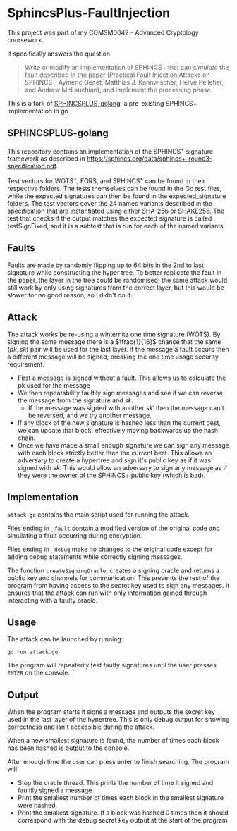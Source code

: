 # SphincsPlus-FaultInjection

This project was part of my COMSM0042 - Advanced Cryptology coursework.

It specifically answers the question 
> Write or modify an implementation of SPHINCS+ that can _simulate_ the fault
described in the paper (Practical Fault Injection Attacks on SPHINCS - Aymeric Genêt, Matthias J. Kannwischer, Hervé Pelletier, and Andrew McLauchlan), and implement the processing phase.

This is a fork of [SPHINCSPLUS-golang](https://github.com/kasperdi/SPHINCSPLUS-golang), a pre-existing SPHINCS+ implementation in go

## SPHINCSPLUS-golang

This repository contains an implementation of the SPHINCS<sup>+</sup> signature framework as described in https://sphincs.org/data/sphincs+-round3-specification.pdf.

Test vectors for WOTS<sup>+</sup>, FORS, and SPHINCS<sup>+</sup> can be found in their respective folders. The tests themselves can be found in the Go test files, while the expected signatures can then be found in the expected_signature folders. The test vectors cover the 24 named variants described in the specification that are instantiated using either SHA-256 or SHAKE256. The test that checks if the output matches the expected signature is called testSignFixed, and it is a subtest that is run for each of the named variants.

## Faults
Faults are made by randomly flipping up to 64 bits in the 2nd to last signature while constructing the hyper tree. To better replicate the fault in the paper, the layer in the tree could be randomised; the same attack would still work by only using signatures from the correct layer, but this would be slower for no good reason, so I didn't do it.

## Attack
The attack works be re-using a winternitz one time signature (WOTS). By signing the same message there is a $\frac{1}{16}$ chance that the same $(pk, sk)$ pair will be used for the last layer. If the message a fault occurs then a different message will be signed, breaking the one time usage security requirement.

- First a message is signed without a fault. This allows us to calculate the pk used for the message
- We then repeatability faultily sign messages and see if we can reverse the message from the signature and $sk$.
  - If the message was signed with another $sk'$ then the message can't be reversed, and we try another message.
- If any block of the new signature is hashed less than the current best, we can update that block, effectively moving backwards up the hash chain.
- Once we have made a small enough signature we can sign any message with each block strictly better than the current best. This allows an adversary to create a hypertree and sign it's public key as if it was signed with $sk$. This would allow an adversary to sign any message as if they were the owner of the SPHINCS+ public key (which is bad).

## Implementation
`attack.go` contains the main script used for running the attack.

Files ending in `_fault` contain a modified version of the original code and simulating a fault occurring during encryption.

Files ending in `_debug` make no changes to the original code except for adding debug statements while correctly signing messages.

The function `createSigningOracle`, creates a signing oracle and returns a public key and channels for communication. This prevents the rest of the program from having access to the secret key used to sign any messages. It ensures that the attack can run with only information gained through interacting with a faulty oracle.

## Usage

The attack can be launched by running:
```
go run attack.go
```
The program will repeatedly test faulty signatures until the user presses `ENTER` on the console.

## Output

When the program starts it signs a message and outputs the secret key used in the last layer of the hypertree. This is only debug output for showing correctness and isn't accessible during the attack.

When a new smallest signature is found, the number of times each block has been hashed is output to the console.

After enough time the user can press enter to finish searching. The program will
- Stop the oracle thread. This prints the number of time it signed and faultily signed a message
- Print the smallest number of times each block in the smallest signature were hashed.
- Print the smallest signature. If a block was hashed $0$ times then it should correspond with the debug secret key output at the start of the program 
